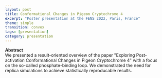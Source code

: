 ```yaml
---
layout: post
title: Conformational Changes in Pigeon Cryptochrome 4
excerpt: "Poster presentation at the FENS 2022, Paris, France"
theme: simple
transition: convex
tags: [presentation]
category: presentation
---
```


<b>Abstract</b><br>
We presented a result-oriented overview of the paper "Exploring Post-activation Conformational Changes in Pigeon Cryptochrome 4" with a focus on the so-called phosphate-binding loop. We demonstrated the need for replica simulations to achieve statistically reproducable results.
